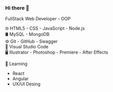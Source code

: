 ### Hi there 👋

FullStack Web Developer - OOP

🌐 HTML5 - CSS - JavaScript - Node.js    
🛢 MySQL - MongoDB    
⚙️ Git - GitHub - Swagger  
🔧 Visual Studio Code  
🖥 Illustrator - Photoshop - Premiere - After Effects   



🌱 Learning
- React
- Angular
- UX/UI Desing
